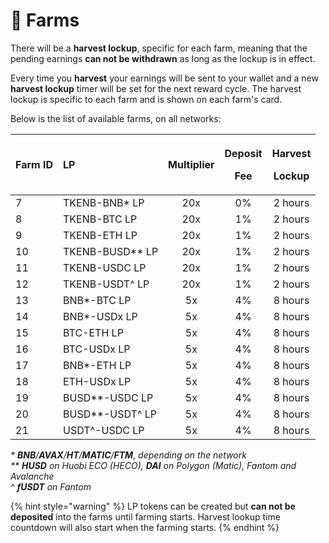 # 🚜 Farms

There will be a **harvest lockup**, specific for each farm, meaning that the pending earnings **can not be withdrawn** as long as the lockup is in effect.

Every time you **harvest** your earnings will be sent to your wallet and a new **harvest lockup** timer will be set for the next reward cycle. The harvest lockup is specific to each farm and is shown on each farm's card.

Below is the list of available farms, on all networks:

<table>
  <thead>
    <tr>
      <th style="text-align:left">Farm ID</th>
      <th style="text-align:left">LP</th>
      <th style="text-align:center">Multiplier</th>
      <th style="text-align:center">
        <p>Deposit</p>
        <p>Fee</p>
      </th>
      <th style="text-align:center">
        <p>Harvest</p>
        <p>Lockup</p>
      </th>
    </tr>
  </thead>
  <tbody>
    <tr>
      <td style="text-align:left">7</td>
      <td style="text-align:left">TKENB-BNB* LP</td>
      <td style="text-align:center">20x</td>
      <td style="text-align:center">0%</td>
      <td style="text-align:center">2 hours</td>
    </tr>
    <tr>
      <td style="text-align:left">8</td>
      <td style="text-align:left">TKENB-BTC LP</td>
      <td style="text-align:center">20x</td>
      <td style="text-align:center">1%</td>
      <td style="text-align:center">2 hours</td>
    </tr>
    <tr>
      <td style="text-align:left">9</td>
      <td style="text-align:left">TKENB-ETH LP</td>
      <td style="text-align:center">20x</td>
      <td style="text-align:center">1%</td>
      <td style="text-align:center">2 hours</td>
    </tr>
    <tr>
      <td style="text-align:left">10</td>
      <td style="text-align:left">TKENB-BUSD** LP</td>
      <td style="text-align:center">20x</td>
      <td style="text-align:center">1%</td>
      <td style="text-align:center">2 hours</td>
    </tr>
    <tr>
      <td style="text-align:left">11</td>
      <td style="text-align:left">TKENB-USDC LP</td>
      <td style="text-align:center">20x</td>
      <td style="text-align:center">1%</td>
      <td style="text-align:center">2 hours</td>
    </tr>
    <tr>
      <td style="text-align:left">12</td>
      <td style="text-align:left">TKENB-USDT^ LP</td>
      <td style="text-align:center">20x</td>
      <td style="text-align:center">1%</td>
      <td style="text-align:center">2 hours</td>
    </tr>
    <tr>
      <td style="text-align:left">13</td>
      <td style="text-align:left">BNB*-BTC LP</td>
      <td style="text-align:center">5x</td>
      <td style="text-align:center">4%</td>
      <td style="text-align:center">8 hours</td>
    </tr>
    <tr>
      <td style="text-align:left">14</td>
      <td style="text-align:left">BNB*-USDx LP</td>
      <td style="text-align:center">5x</td>
      <td style="text-align:center">4%</td>
      <td style="text-align:center">8 hours</td>
    </tr>
    <tr>
      <td style="text-align:left">15</td>
      <td style="text-align:left">BTC-ETH LP</td>
      <td style="text-align:center">5x</td>
      <td style="text-align:center">4%</td>
      <td style="text-align:center">8 hours</td>
    </tr>
    <tr>
      <td style="text-align:left">16</td>
      <td style="text-align:left">BTC-USDx LP</td>
      <td style="text-align:center">5x</td>
      <td style="text-align:center">4%</td>
      <td style="text-align:center">8 hours</td>
    </tr>
    <tr>
      <td style="text-align:left">17</td>
      <td style="text-align:left">BNB*-ETH LP</td>
      <td style="text-align:center">5x</td>
      <td style="text-align:center">4%</td>
      <td style="text-align:center">8 hours</td>
    </tr>
    <tr>
      <td style="text-align:left">18</td>
      <td style="text-align:left">ETH-USDx LP</td>
      <td style="text-align:center">5x</td>
      <td style="text-align:center">4%</td>
      <td style="text-align:center">8 hours</td>
    </tr>
    <tr>
      <td style="text-align:left">19</td>
      <td style="text-align:left">BUSD**-USDC LP</td>
      <td style="text-align:center">5x</td>
      <td style="text-align:center">4%</td>
      <td style="text-align:center">8 hours</td>
    </tr>
    <tr>
      <td style="text-align:left">20</td>
      <td style="text-align:left">BUSD**-USDT^ LP</td>
      <td style="text-align:center">5x</td>
      <td style="text-align:center">4%</td>
      <td style="text-align:center">8 hours</td>
    </tr>
    <tr>
      <td style="text-align:left">21</td>
      <td style="text-align:left">USDT^-USDC LP</td>
      <td style="text-align:center">5x</td>
      <td style="text-align:center">4%</td>
      <td style="text-align:center">8 hours</td>
    </tr>
  </tbody>
</table>

_\* **BNB**/**AVAX**/**HT**/**MATIC**/**FTM**, depending on the network  
\*\* **HUSD** on Huobi ECO \(HECO\), **DAI** on Polygon \(Matic\), Fantom and Avalanche  
^ **fUSDT** on Fantom_

{% hint style="warning" %}
LP tokens can be created but **can not be deposited** into the farms until farming starts. Harvest lookup time countdown will also start when the farming starts.
{% endhint %}

